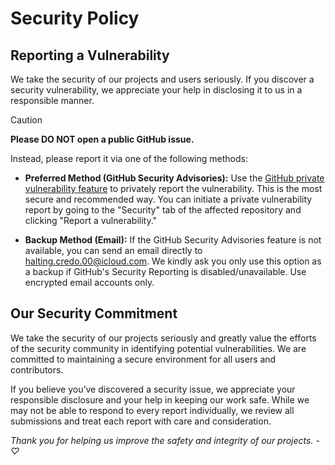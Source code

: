 # Security Policy

## Reporting a Vulnerability

We take the security of our projects and users seriously. If you discover a security vulnerability, we appreciate your help in disclosing it to us in a responsible manner.

> [!CAUTION]
> **Please DO NOT open a public GitHub issue.**

Instead, please report it via one of the following methods:

* **Preferred Method (GitHub Security Advisories):** Use the [GitHub private vulnerability feature](https://github.com/apple/containerization/security/advisories/new) to privately report the vulnerability. This is the most secure and recommended way. You can initiate a private vulnerability report by going to the "Security" tab of the affected repository and clicking "Report a vulnerability."

* **Backup Method (Email):** If the GitHub Security Advisories feature is not available, you can send an email directly to [halting.credo.00@icloud.com](mailto:halting.credo.00@icloud.com). We kindly ask you only use this option as a backup if GitHub's Security Reporting is disabled/unavailable. Use encrypted email accounts only.


## Our Security Commitment

We take the security of our projects seriously and greatly value the efforts of the security community in identifying potential vulnerabilities. We are committed to maintaining a secure environment for all users and contributors.

If you believe you’ve discovered a security issue, we appreciate your responsible disclosure and your help in keeping our work safe. While we may not be able to respond to every report individually, we review all submissions and treat each report with care and consideration.

*Thank you for helping us improve the safety and integrity of our projects. - ♡*
